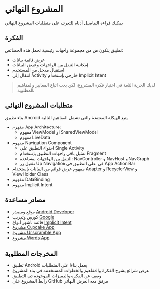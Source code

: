 # المشروع النهائي 
يمكنك قراءة التفاصيل أدناه للتعرف على متطلبات المشروع النهائي 



## الفكرة 
تطبيق يتكون من من مجموعة واجهات رئيسية تحمل هذه الخصائص:
- عرض قائمة بيانات 
- إمكانية التنقل بين الواجهات وعرض البيانات 
- استقبال مدخل من المستخدم 
- انتقال إلى Activity خارجي بإستخدام Implicit Intent 

> لديك الحرية التامة في اختيار فكرة المشروع، لكن يجب اتباع المعايير والمفاهيم المطلوبة. 



## متطلبات المشروع النهائي 
بناء تطبيق Android يتبع الهيكلة المعتمدة والتي تشمل المفاهيم التالية:
- مفهوم App Architecture:
    - مفهوم ViewModel او SharedViewModel
    - مفهوم LiveData
- مفهوم Navigation Component 
    - احتواء التطبيق على Single Activity 
    - تمثيل باقي واجهات التطبيق بإستخدام Fragment
    - التنقل بين الواجهات بمساعدة: NavController و NavHost و NavGraph
    - تفعيل زر Up Navigation في اعلى التطبيق في App Action Bar 
- مفهوم عرض قوائم من البيانات بإستخدام Adapter و RecyclerView و ViewHolder Class
- مفهوم DataBinding 
- مفهوم Implicit Intent 


## مصادر مساعدة

- موقع ومصدر [Android Developer](https://developer.android.com/docs)
- كورس وتدريب [Google](https://developer.android.com/courses/android-basics-kotlin/course?authuser=1)
- قائمة بأشهر أنواع [Implicit Intent](https://developer.android.com/guide/components/intents-common)
- [مشروع Cupcake App](https://github.com/shaima-alghamdi-tuwaiq/Cupcake-App) 
- [مشروع Unscramble App](https://github.com/shaima-alghamdi-tuwaiq/Unscramble-App)
- [مشروع Words App](https://github.com/shaima-alghamdi-tuwaiq/Word-App)


## المخرجات المطلوبة
- تطبيق Android يعمل بناءا على المتطلبات
- عرض شرائح يشرح الفكرة والمفاهيم والخطوات المستخدمة في بناء المشروع
- وصف عن الفكرة والمميزات الموجودة في التطبيق 
- رابط المشروع على GitHub مرفق معه العرض النهائي

